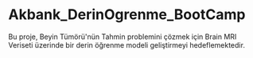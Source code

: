 # Akbank_DerinOgrenme_BootCamp
Bu proje, Beyin Tümörü'nün Tahmin problemini çözmek için Brain MRI Veriseti  üzerinde bir derin öğrenme modeli geliştirmeyi hedeflemektedir.
